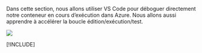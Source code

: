 Dans cette section, nous allons utiliser VS Code pour déboguer directement notre conteneur en cours d’exécution dans Azure. Nous allons aussi apprendre à accélérer la boucle édition/exécution/test.

![](../media/edit-refresh-see.png)

[!INCLUDE[](see-troubleshooting.md)]